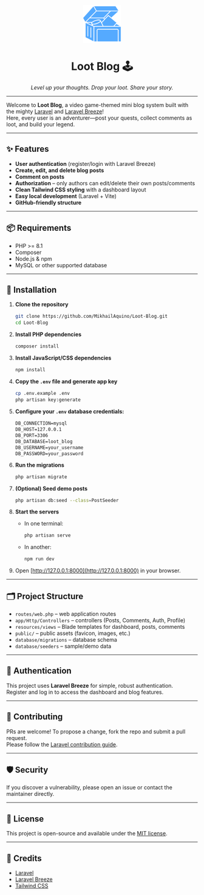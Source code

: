 <p align="center">
  <img src="public/logo.png" alt="Loot Blog Logo" width="100"/>
</p>

<h1 align="center">Loot Blog 🕹️</h1>
<p align="center"><i>Level up your thoughts. Drop your loot. Share your story.</i></p>

---

Welcome to **Loot Blog**, a video game-themed mini blog system built with the mighty <a href="https://laravel.com">Laravel</a> and <a href="https://laravel.com/docs/starter-kits#laravel-breeze">Laravel Breeze</a>!  
Here, every user is an adventurer—post your quests, collect comments as loot, and build your legend.

---

## ✨ Features

-   **User authentication** (register/login with Laravel Breeze)
-   **Create, edit, and delete blog posts**
-   **Comment on posts**
-   **Authorization** – only authors can edit/delete their own posts/comments
-   **Clean Tailwind CSS styling** with a dashboard layout
-   **Easy local development** (Laravel + Vite)
-   **GitHub-friendly structure**

---

## 📦 Requirements

-   PHP >= 8.1
-   Composer
-   Node.js & npm
-   MySQL or other supported database

---

## 🚀 Installation

1. **Clone the repository**

    ```bash
    git clone https://github.com/MikhailAquino/Loot-Blog.git
    cd Loot-Blog
    ```

2. **Install PHP dependencies**

    ```bash
    composer install
    ```

3. **Install JavaScript/CSS dependencies**

    ```bash
    npm install
    ```

4. **Copy the `.env` file and generate app key**

    ```bash
    cp .env.example .env
    php artisan key:generate
    ```

5. **Configure your `.env` database credentials:**

    ```
    DB_CONNECTION=mysql
    DB_HOST=127.0.0.1
    DB_PORT=3306
    DB_DATABASE=loot_blog
    DB_USERNAME=your_username
    DB_PASSWORD=your_password
    ```

6. **Run the migrations**

    ```bash
    php artisan migrate
    ```

7. **(Optional) Seed demo posts**

    ```bash
    php artisan db:seed --class=PostSeeder
    ```

8. **Start the servers**

    - In one terminal:
        ```bash
        php artisan serve
        ```
    - In another:
        ```bash
        npm run dev
        ```

9. Open [http://127.0.0.1:8000](http://127.0.0.1:8000) in your browser.

---

## 🗂️ Project Structure

-   `routes/web.php` – web application routes
-   `app/Http/Controllers` – controllers (Posts, Comments, Auth, Profile)
-   `resources/views` – Blade templates for dashboard, posts, comments
-   `public/` – public assets (favicon, images, etc.)
-   `database/migrations` – database schema
-   `database/seeders` – sample/demo data

---

## 🔐 Authentication

This project uses **Laravel Breeze** for simple, robust authentication.  
Register and log in to access the dashboard and blog features.

---

## 🤝 Contributing

PRs are welcome! To propose a change, fork the repo and submit a pull request.  
Please follow the [Laravel contribution guide](https://laravel.com/docs/contributions).

---

## 🛡️ Security

If you discover a vulnerability, please open an issue or contact the maintainer directly.

---

## 📄 License

This project is open-source and available under the [MIT license](https://opensource.org/licenses/MIT).

---

## 🙏 Credits

-   [Laravel](https://laravel.com/)
-   [Laravel Breeze](https://laravel.com/docs/starter-kits#laravel-breeze)
-   [Tailwind CSS](https://tailwindcss.com/)
